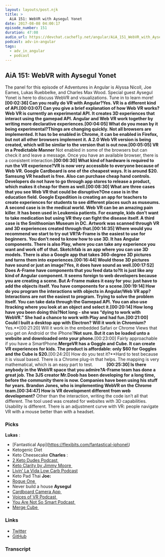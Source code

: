 ```yaml
---
layout: layouts/post.njk
title: >
  AiA 151: WebVR with Aysegul Yonet
date: 2017-08-08 04:00:17
episode_number: 151
duration: 47:08
audio_url: https://devchat.cachefly.net/angular/AiA_151_WebVR_with_Aysegul_Yonet.mp3
podcast: adv-in-angular
tags:
  - adv_in_angular
  - podcast
---
```


## **AiA 151: WebVR with Aysegul Yonet**

The panel for this episode of Adventures in Angular is Alyssa Nicoll, Joe Eames, Lukas Ruebbelke, and Charles Max Wood. Special guest Aysegul Yonet is here to discuss WebVR and visualizations. Tune in to learn more!**[00:02:36] Can you really do VR with Angular?**Yes. VR is a different kind of API.**[00:03:07] Can you give a brief explanation of how Web VR works?**Web VR is currently an experimental API. It creates 3D experiences that interact using the gamepad API. Angular and Web VR work together by writing more declarative experiences.**[00:04:05] What do you mean by it being experimental?**Things are changing quickly. Not all browsers are implemented. It has to be enabled in Chrome, it can be enabled in Firefox, but not all other browsers implement it. A 2.0 Web VR version is being created, which will be similar to the version that is out now.**[00:05:05] VR in a Predictable Manner** Not enabled in some of the browsers but can check it and leave a message. Once you have an available browser, there is a consistent interaction.**[00:06:30] What kind of hardware is required to run the VR experience?**VR is now very accessible to everyone because of Web VR. Google Cardboard is one of the cheapest ways. It is around $20. Samsung VR headset is free. Also can purchase cheap hand controls. Developers do not have to go through app stores to release a product, which makes it cheap for them as well.**[00:08:30] What are three cases that you see Web VR that could be disruptive?**One case is in the education field. Google Expedition is creating an app for teachers to create experiences for students to see different places such as museums. A second case is in the medical world. Web VR can be an amazing pain killer. It has been used in Leukemia patients. For example, kids don’t want to take medication but using VR they can fight the disease itself. A third case is the Smithsonian Museum in DC. Artwork was scanned through VR and 3D experiences created through that.**[00:14:35] Where would you recommend we start to try out VR?**A-Frame is the easiest to use for beginners. You don’t need to know how to use 3D. It has Angular components. There is also Play, where you can take any experience you want and work off of that. Sketchfab is an app where you can use 3D models. There is also a Google app that takes 360-degree 3D pictures and turns them into experiences.**[00:16:44] Would those 3D pictures have sound or just an image?**Yes, it does have sound as well.**[00:17:52] Does A-Frame have components that you feed data to?**It is just like any kind of Angular component. It seems foreign to web developers because you are creating a scene. But A-Frame makes it easy for you: just have to add the objects itself. You have components for a scene.**[00:19:14] How do you program the interactions with objects in Angular/Web VR app?**Interactions are not the easiest to program. Trying to solve the problem itself. You can take data through the Gamepad API. You can also use Itracking where you look at an object and select it.**[00:20:14] How long have you been doing this?**Not long - she was “dying to work with WebVR.” She had a chance to work with Play and had fun.**[00:21:00] Could I built a desktop app with Electron? Will it work in Chromium?** Yes.**[00:21:20] Will it work in the embedded Safari or Chrome Views that you get on Android or the iPhone?**Not sure. But it can be loaded unto a website and downloaded onto your phone.**[00:23:00] Fairly approachable if you have a SmartPhone.**MergeVR has a Goggle and Cube. It can create VR experiences for kids. The product is affordable: only $60 for Goggles and the Cube is \$20.**[00:24:20] How do you test it?**Hard to test because it is visual based. There is a Chrome plug-in that helps. The mapping is very mathematical, which is an easy part to test. **&nbsp;&nbsp;&nbsp;&nbsp;&nbsp;&nbsp;&nbsp;&nbsp;&nbsp;&nbsp;&nbsp;** **[00:25:30] Is there anybody in the WebVR space that you admire?**A-Frame team has done a great job. The 3JS creator Mr.Doob has been developing for a long time, before the community there is now. Companies have been using his stuff for years. Brandon Jones, who is implementing WebVR on the Chrome team.**[00:34:47] How is VR development different from web development?** Other than the interaction, writing the code isn’t all that different. The tool used was created for websites with 3D capabilities. Usability is different. There is an adjustment curve with VR: people navigate VR with a mouse better than with a headset.

### **Picks**

**Lukas** :

- [Fantastical App](https://flexibits.com/fantastical-iphone\)
- Ketogenic Diet
- Keto Cheesecake
  **Charles** :
- [2 Keto Dudes Podcast&nbsp;](http://www.2ketodudes.com)
- [Keto Clarity by Jimmy Moore&nbsp;](https://www.amazon.com/Keto-Clarity-Definitive-Benefits-Low-Carb/dp/1628600071)
- [Livin’ La Vida Low Carb Podcast](http://www.thelivinlowcarbshow.com/)
- Keto Pad Thai
  **Joe:**
- [Rogue One&nbsp;](http://www.starwars.com/films/rogue-one)
- Never build a house
  **Aysegul**
- [Cardboard Camera App&nbsp;](https://play.google.com/store/apps/details?id=com.google.vr.cyclops&hl=en)
- [Voices of VR Podcast&nbsp;](http://voicesofvr.com/)
- [You Are Not So Smart Podcast&nbsp;](https://youarenotsosmart.com/podcast/)
- [Merge Cube&nbsp;](https://mergevr.com/cube)

### **Links**

- [Twitter](https://twitter.com/AysSomething)
- [GitHub](https://github.com/Yonet)

### Transcript
